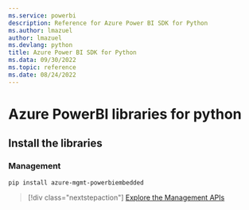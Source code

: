 ```yaml
---
ms.service: powerbi
description: Reference for Azure Power BI SDK for Python
ms.author: lmazuel
author: lmazuel
ms.devlang: python
title: Azure Power BI SDK for Python
ms.data: 09/30/2022
ms.topic: reference
ms.date: 08/24/2022
---
```

# Azure PowerBI libraries for python

## Install the libraries


### Management

```bash
pip install azure-mgmt-powerbiembedded
```

> [!div class="nextstepaction"]
> [Explore the Management APIs](/python/api/overview/azure/powerbi/management/resourcemanagement-powerbiembedded)